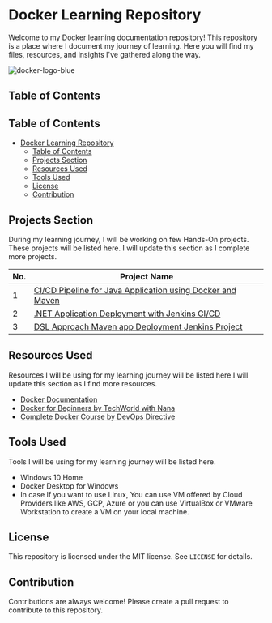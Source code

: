 # Docker Learning Repository

Welcome to my Docker learning documentation repository! This repository is a place where I document my journey of learning. Here you will find my files, resources, and insights I've gathered along the way.

![docker-logo-blue](https://github.com/mathesh-me/docker-learning/assets/144098846/9e9dfd14-e6a0-41de-95a3-364ea38372b6)


## Table of Contents

## Table of Contents

- [Docker Learning Repository](#docker-learning-repository)
  - [Table of Contents](#table-of-contents)
  - [Projects Section](#projects-section)
  - [Resources Used](#resources-used)
  - [Tools Used](#tools-used)
  - [License](#license)
  - [Contribution](#contribution)


## Projects Section

During my learning journey, I will be working on few Hands-On projects. These projects will be listed here. I will update this section as I complete more projects.

| No. | Project Name | 
| --- | ------------ | 
| 1 | [CI/CD Pipeline for Java Application using Docker and Maven](https://github.com/mathesh-me/ci-cd-pipeline-docker-maven) |
| 2 | [.NET Application Deployment with Jenkins CI/CD](https://github.com/mathesh-me/ci-cd-dotnet-app-deployment) |
| 3 | [DSL Approach Maven app Deployment Jenkins Project ](https://github.com/mathesh-me/dsl-approach-jenkins-project) |


## Resources Used

Resources I will be using for my learning journey will be listed here.I will update this section as I find more resources.

- [Docker Documentation](https://docs.docker.com/)
- [Docker for Beginners by TechWorld with Nana](https://www.youtube.com/watch?v=3c-iBn73dDE)
- [Complete Docker Course by DevOps Directive](https://youtu.be/RqTEHSBrYFw?si=1ilFPwteV4pKPfS_)

## Tools Used

Tools I will be using for my learning journey will be listed here.

* Windows 10 Home
* Docker Desktop for Windows
* In case If you want to use Linux, You can use VM offered by Cloud Providers like AWS, GCP, Azure or you can use VirtualBox or VMware Workstation to create a VM on your local machine.

## License

This repository is licensed under the MIT license. See `LICENSE` for details.

## Contribution

Contributions are always welcome! Please create a pull request to contribute to this repository.